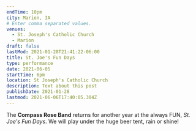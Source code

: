 ```yaml
---
endTime: 10pm
city: Marion, IA
# Enter comma separated values.
venues:
  - St. Joseph's Catholic Church
  - Marion
draft: false
lastMod: 2021-01-28T21:41:22-06:00
title: St. Joe's Fun Days
type: performance
date: 2021-06-05
startTime: 6pm
location: St Joseph's Catholic Church
description: Text about this post
publishDate: 2021-01-28
lastmod: 2021-06-06T17:40:05.304Z
---
```

The **Compass Rose Band** returns for another year at the always FUN, *St. Joe's Fun Days*. We will play under the huge beer tent, rain or shine!